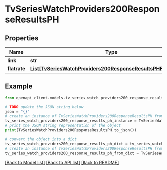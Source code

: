 # TvSeriesWatchProviders200ResponseResultsPH


## Properties

Name | Type | Description | Notes
------------ | ------------- | ------------- | -------------
**link** | **str** |  | [optional] 
**flatrate** | [**List[TvSeriesWatchProviders200ResponseResultsPHFlatrateInner]**](TvSeriesWatchProviders200ResponseResultsPHFlatrateInner.md) |  | [optional] 

## Example

```python
from openapi_client.models.tv_series_watch_providers200_response_results_ph import TvSeriesWatchProviders200ResponseResultsPH

# TODO update the JSON string below
json = "{}"
# create an instance of TvSeriesWatchProviders200ResponseResultsPH from a JSON string
tv_series_watch_providers200_response_results_ph_instance = TvSeriesWatchProviders200ResponseResultsPH.from_json(json)
# print the JSON string representation of the object
print(TvSeriesWatchProviders200ResponseResultsPH.to_json())

# convert the object into a dict
tv_series_watch_providers200_response_results_ph_dict = tv_series_watch_providers200_response_results_ph_instance.to_dict()
# create an instance of TvSeriesWatchProviders200ResponseResultsPH from a dict
tv_series_watch_providers200_response_results_ph_from_dict = TvSeriesWatchProviders200ResponseResultsPH.from_dict(tv_series_watch_providers200_response_results_ph_dict)
```
[[Back to Model list]](../README.md#documentation-for-models) [[Back to API list]](../README.md#documentation-for-api-endpoints) [[Back to README]](../README.md)


